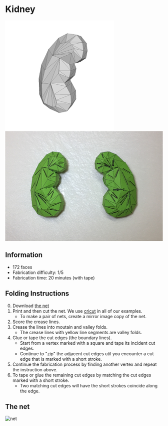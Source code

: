 # Kidney

<img src="./Kidney.png" height="350" alt="model"> <img src="./Kidney-paper-model.JPG" height="350" alt="paper craft">

## Information

* 172 faces
* Fabrication difficulty: 1/5
* Fabrication time: 20 minutes (with tape)

## Folding Instructions

0. Download [the net](./Kidney-172_cut.svg)
1. Print and then cut the net. We use [cricut](https://home.cricut.com/) in all of our examples.
   * To make a pair of nets, create a mirror image copy of the net. 
2. Score the crease lines. 
3. Crease the lines into moutain and valley folds. 
   * The crease lines with yellow line segments are valley folds.
4. Glue or tape the cut edges (the boundary lines). 
   * Start from a vertex marked with a square and tape its incident cut edges. 
   * Continue to "zip" the adjacent cut edges util you encounter a cut edge that is marked with a short stroke. 
5. Continue the fabrication process by finding another vertex and repeat the instruction above.
6. To tape or glue the remaining cut edges by matching the cut edges marked with a short stroke. 
   * Two matching cut edges will have the short strokes coincide along the edge. 

## The net

<img src="https://cdn.rawgit.com/jmlien/polynet/87872c2/nets/kidney/Kidney-172_cut.svg" width="800" alt="net">
